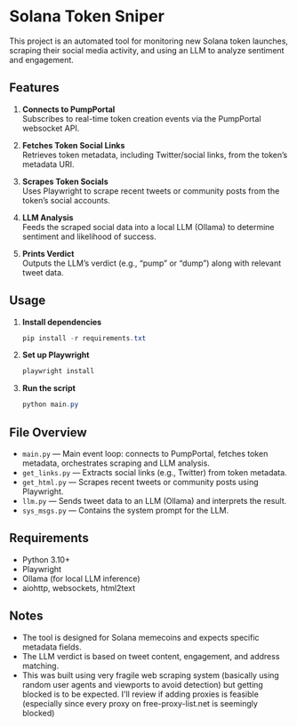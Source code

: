 # Solana Token Sniper

This project is an automated tool for monitoring new Solana token launches, scraping their social media activity, and using an LLM to analyze sentiment and engagement.

## Features

1. **Connects to PumpPortal**  
   Subscribes to real-time token creation events via the PumpPortal websocket API.

2. **Fetches Token Social Links**  
   Retrieves token metadata, including Twitter/social links, from the token’s metadata URI.

3. **Scrapes Token Socials**  
   Uses Playwright to scrape recent tweets or community posts from the token’s social accounts.

4. **LLM Analysis**  
   Feeds the scraped social data into a local LLM (Ollama) to determine sentiment and likelihood of success.

5. **Prints Verdict**  
   Outputs the LLM’s verdict (e.g., “pump” or “dump”) along with relevant tweet data.

## Usage

1. **Install dependencies**  
   ```powershell
   pip install -r requirements.txt
   ```

2. **Set up Playwright**  
   ```powershell
   playwright install
   ```

3. **Run the script**  
   ```powershell
   python main.py
   ```

## File Overview

- `main.py` — Main event loop: connects to PumpPortal, fetches token metadata, orchestrates scraping and LLM analysis.
- `get_links.py` — Extracts social links (e.g., Twitter) from token metadata.
- `get_html.py` — Scrapes recent tweets or community posts using Playwright.
- `llm.py` — Sends tweet data to an LLM (Ollama) and interprets the result.
- `sys_msgs.py` — Contains the system prompt for the LLM.

## Requirements

- Python 3.10+
- Playwright
- Ollama (for local LLM inference)
- aiohttp, websockets, html2text

## Notes

- The tool is designed for Solana memecoins and expects specific metadata fields.
- The LLM verdict is based on tweet content, engagement, and address matching.
- This was built using very fragile web scraping system (basically using random user agents and viewports to avoid detection) but getting blocked is to be expected. I'll review if adding proxies is feasible (especially since every proxy on free-proxy-list.net is seemingly blocked)
